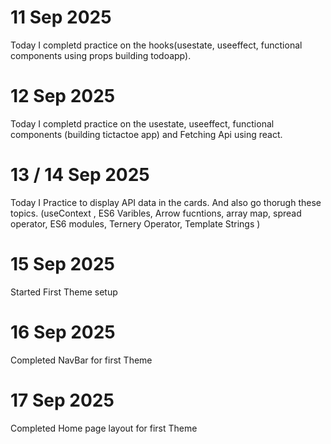 # 11 Sep 2025
Today I completd practice on the hooks(usestate, useeffect, functional components using props building todoapp).
# 12 Sep 2025
Today I completd practice on the usestate, useeffect, functional components (building tictactoe app) and Fetching Api using react.
# 13 / 14 Sep 2025
Today I Practice to display API data in the cards. And also go thorugh these topics. (useContext , ES6 Varibles, Arrow fucntions,  array map, spread operator,  ES6 modules, Ternery Operator, Template Strings )
# 15 Sep 2025
Started First Theme setup
# 16 Sep 2025
Completed NavBar for first Theme
# 17 Sep 2025
Completed Home page layout  for first Theme
